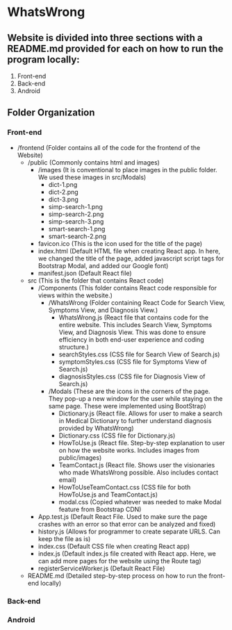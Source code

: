 # WhatsWrong

## Website is divided into three sections with a README.md provided for each on how to run the program locally:
1. Front-end
2. Back-end
3. Android

## Folder Organization

### Front-end

- /frontend (Folder contains all of the code for the frontend of the Website)
  - /public (Commonly contains html and images)
  	- /images (It is conventional to place images in the public folder. We used these images in src/Modals)
  	  - dict-1.png 
  	  - dict-2.png
  	  - dict-3.png
  	  - simp-search-1.png
  	  - simp-search-2.png
  	  - simp-search-3.png
  	  - smart-search-1.png
  	  - smart-search-2.png
  	- favicon.ico (This is the icon used for the title of the page)
  	- index.html (Default HTML file when creating React app. In here, we changed the title of the page, added javascript script tags for Bootstrap Modal, and added our Google font)
  	- manifest.json (Default React file)
  - src (This is the folder that contains React code)
  	- /Components (This folder contains React code responsible for views within the website.)
  	  - /WhatsWrong (Folder containing React Code for Search View, Symptoms View, and Diagnosis View.)
  	  	- WhatsWrong.js (React file that contains code for the entire website. This includes Search View, Symptoms View, and Diagnosis View. This was done to ensure efficiency in both end-user experience and coding structure.)
  	  	- searchStyles.css (CSS file for Search View of Search.js)
  	  	- symptomStyles.css (CSS file for Symptoms View of Search.js)
  	  	- diagnosisStyles.css (CSS file for Diagnosis View of Search.js)
  	  - /Modals (These are the icons in the corners of the page. They pop-up a new window for the user while staying on the same page. These were implemented using BootStrap)
  	  	- Dictionary.js (React file. Allows for user to make a search in Medical Dictionary to further understand diagnosis provided by WhatsWrong)
  	  	- Dictionary.css (CSS file for Dictionary.js)
  	  	- HowToUse.js (React file. Step-by-step explanation to user on how the website works. Includes images from public/images)
  	  	- TeamContact.js (React file. Shows user the visionaries who made WhatsWrong possible. Also includes contact email)
  	  	- HowToUseTeamContact.css (CSS file for both HowToUse.js and TeamContact.js)
  	  	- modal.css (Copied whatever was needed to make Modal feature from Bootstrap CDN)
  	- App.test.js (Default React File. Used to make sure the page crashes with an error so that error can be analyzed and fixed)
  	- history.js (Allows for programmer to create separate URLS. Can keep the file as is)
  	- index.css (Default CSS file when creating React app)
  	- index.js (Default index.js file created with React app. Here, we can add more pages for the website using the Route tag)
  	- registerServiceWorker.js (Default React File)
  - README.md (Detailed step-by-step process on how to run the front-end locally)

### Back-end

### Android
